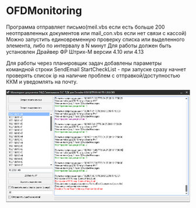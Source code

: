 # OFDMonitoring
Программа отправляет письмо(meil.vbs если есть больше 200 неотправленных документов или mail_con.vbs если нет связи с кассой)
Можно запустить единовременную проверку списка или выделенного элемента, либо по интервалу в N минут
Для работы должен быть установлен Драйвер ФР Штрих-М версии 4.10 или 4.13

Для работы через планировщик задач добавлены параметры командной строки
SendEmail StartCheckList - при запуске сразу начнет проверять список ip на наличие проблем с отправкой/доступностью ККМ и уведомлять на почту.


![FIRST](https://github.com/olegsvs/OFDMonitoring/blob/master/images/screen.png)
